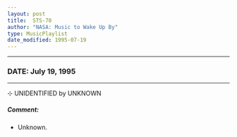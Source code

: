 ```yaml
---
layout: post
title:  STS-70
author: "NASA: Music to Wake Up By"
type: MusicPlaylist
date_modified: 1995-07-19
---
```


----
### DATE: July 19, 1995
----
⊹ UNIDENTIFIED by UNKNOWN

##### Comment:
* Unknown.
